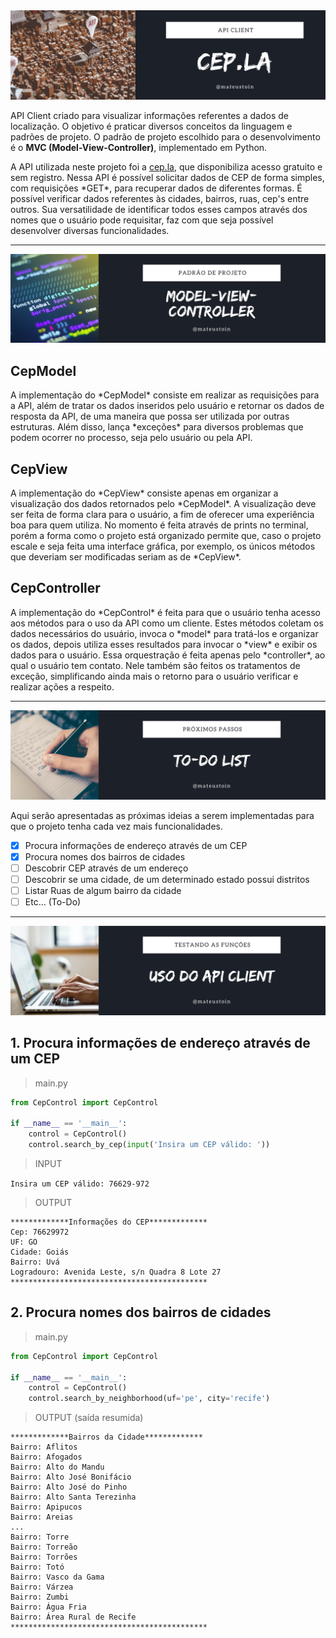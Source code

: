 <img src="img/header-github.png" style="height:300px, ">

<!--- # Requisição de CEP, Rua, Cidade e Estados --->

<p>
    API Client criado para visualizar informações referentes a dados de localização. O objetivo é praticar diversos conceitos da linguagem e padrões de projeto. O padrão de projeto escolhido para o desenvolvimento é o <b>MVC (Model-View-Controller)</b>, implementado em Python.
</p>

<p>
    A API utilizada neste projeto foi a <a href="http://cep.la">cep.la</a>, que disponibiliza acesso gratuito e sem registro. Nessa API é possível solicitar dados de CEP de forma simples, com requisições *GET*, para recuperar dados de diferentes formas. É possível verificar dados referentes às cidades, bairros, ruas, cep's entre outros. Sua versatilidade de identificar todos esses campos através dos nomes que o usuário pode requisitar, faz com que seja possível desenvolver diversas funcionalidades.
</p>

---

<img src="img/model-view-controller2.png" style="height:300px, ">

## CepModel

<p>
    A implementação do *CepModel* consiste em realizar as requisições para a API, além de tratar os dados inseridos pelo usuário e retornar os dados de resposta da API, de uma maneira que possa ser utilizada por outras estruturas. Além disso, lança *exceções* para diversos problemas que podem ocorrer no processo, seja pelo usuário ou pela API.
</p>

## CepView

<p>
    A implementação do *CepView* consiste apenas em organizar a visualização dos dados retornados pelo *CepModel*. A visualização deve ser feita de forma clara para o usuário, a fim de oferecer uma experiência boa para quem utiliza. No momento é feita através de prints no terminal, porém a forma como o projeto está organizado permite que, caso o projeto escale e seja feita uma interface gráfica, por exemplo, os únicos métodos que deveriam ser modificadas seriam as de *CepView*. 
</p>

## CepController

<p>
    A implementação do *CepControl* é feita para que o usuário tenha acesso aos métodos para o uso da API como um cliente. Estes métodos coletam os dados necessários do usuário, invoca o *model* para tratá-los e organizar os dados, depois utiliza esses resultados para invocar o *view* e exibir os dados para o usuário. Essa orquestração é feita apenas pelo *controller*, ao qual o usuário tem contato. Nele também são feitos os tratamentos de exceção, simplificando ainda mais o retorno para o usuário verificar e realizar ações a respeito.
</p>

---

<img src="img/todo-list.png" style="height:300px, ">

<p>
    Aqui serão apresentadas as próximas ideias a serem implementadas para que o projeto tenha cada vez mais funcionalidades.
</p>

- [x] Procura informações de endereço através de um CEP
- [x] Procura nomes dos bairros de cidades
- [ ] Descobrir CEP através de um endereço
- [ ] Descobrir se uma cidade, de um determinado estado possui distritos
- [ ] Listar Ruas de algum bairro da cidade
- [ ] Etc... (To-Do)

---

<img src="img/usage.png" style="height:300px, ">

## 1. Procura informações de endereço através de um CEP

> main.py

```python
from CepControl import CepControl

if __name__ == '__main__':
    control = CepControl()
    control.search_by_cep(input('Insira um CEP válido: '))
```
> INPUT 

```Insira um CEP válido: 76629-972```

> OUTPUT
```
*************Informações do CEP*************
Cep: 76629972
UF: GO
Cidade: Goiás
Bairro: Uvá
Logradouro: Avenida Leste, s/n Quadra 8 Lote 27
********************************************
```

## 2. Procura nomes dos bairros de cidades

> main.py

```python
from CepControl import CepControl

if __name__ == '__main__':
    control = CepControl()
    control.search_by_neighborhood(uf='pe', city='recife')
```

> OUTPUT (saída resumida)
```
*************Bairros da Cidade*************
Bairro: Aflitos
Bairro: Afogados
Bairro: Alto do Mandu
Bairro: Alto José Bonifácio
Bairro: Alto José do Pinho
Bairro: Alto Santa Terezinha
Bairro: Apipucos
Bairro: Areias
...
Bairro: Torre
Bairro: Torreão
Bairro: Torrões
Bairro: Totó
Bairro: Vasco da Gama
Bairro: Várzea
Bairro: Zumbi
Bairro: Água Fria
Bairro: Área Rural de Recife
********************************************
```
